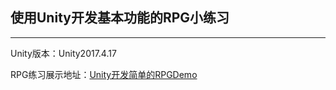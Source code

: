 ## 使用Unity开发基本功能的RPG小练习

------

Unity版本：Unity2017.4.17<br>

RPG练习展示地址：[Unity开发简单的RPGDemo](https://mp.csdn.net/console/editor/html/105577552)



